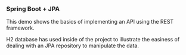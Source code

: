 ### Spring Boot + JPA 

This demo shows the basics of implementing an API using the REST framework.

H2 database has used inside of the project to illustrate the easiness of dealing with an JPA repository to manipulate the data.
